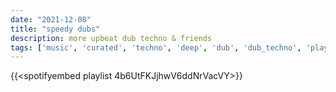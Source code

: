 ```yaml
---
date: "2021-12-08"
title: "speedy dubs"
description: more upbeat dub techno & friends
tags: ['music', 'curated', 'techno', 'deep', 'dub', 'dub_techno', 'playlist']
---
```



{{<spotifyembed playlist 4b6UtFKJjhwV6ddNrVacVY>}}
